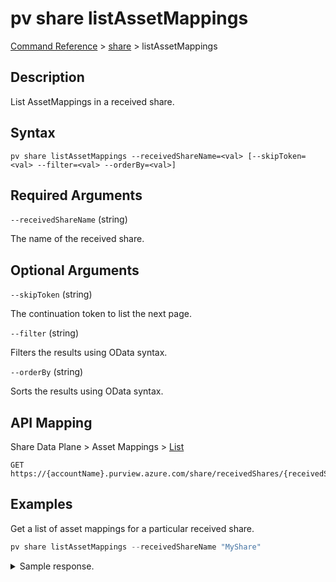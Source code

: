 # pv share listAssetMappings

[Command Reference](../../../README.md#command-reference) > [share](./main.md) >  listAssetMappings

## Description

List AssetMappings in a received share.

## Syntax

```
pv share listAssetMappings --receivedShareName=<val> [--skipToken=<val> --filter=<val> --orderBy=<val>]
```

## Required Arguments

`--receivedShareName` (string)

The name of the received share.

## Optional Arguments

`--skipToken` (string)

The continuation token to list the next page.

`--filter` (string)

Filters the results using OData syntax.

`--orderBy` (string)

Sorts the results using OData syntax.

## API Mapping

Share Data Plane > Asset Mappings > [List](https://docs.microsoft.com/en-us/rest/api/purview/sharedataplane/asset-mappings/list)
```
GET https://{accountName}.purview.azure.com/share/receivedShares/{receivedShareName}/assetMappings
```

## Examples

Get a list of asset mappings for a particular received share.

```powershell
pv share listAssetMappings --receivedShareName "MyShare"
```


<details><summary>Sample response.</summary>
<p>

```json
{
   "value":[
      {
         "id":"/receivedShares/MyShare/assetMappings/storagedatashare01",
         "kind":"BlobAccount",
         "name":"storagedatashare01",
         "properties":{
            "assetId":"f4a4d0f9-d3db-4c80-944e-fe692705f27f",
            "assetMappingStatus":"Broken",
            "containerName":"customer",
            "folder":"helloWorld",
            "location":"uksouth",
            "mountPath":"",
            "provisioningState":"Succeeded",
            "storageAccountResourceId":"/subscriptions/2c334b6c-e556-40ac-a4c0-c0d1d2e08ca0/resourceGroups/pv-7643-rg/providers/Microsoft.Storage/storageAccounts/storagedatashare01"
         },
         "type":"receivedShares/assetMappings"
      }
   ]
}
```
</p>
</details>
